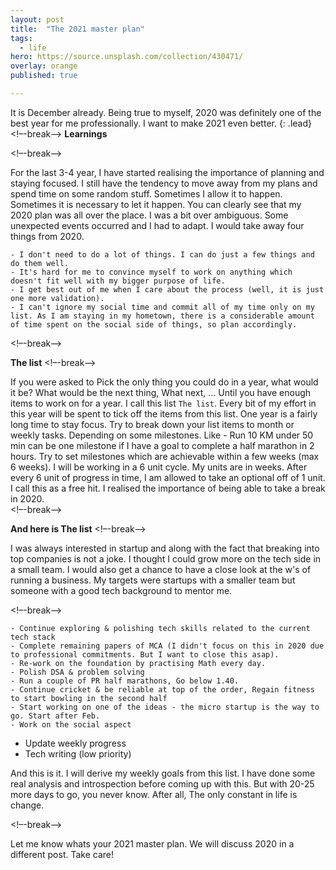 ```yaml
---
layout: post
title:  "The 2021 master plan"
tags:
  - life
hero: https://source.unsplash.com/collection/430471/
overlay: orange
published: true

---
```

It is December already. Being true to myself, 2020 was definitely one of the best year for me professionally. I want to make 2021 even better. 
{: .lead}
<!–-break-–>
<b>Learnings</b>

<!–-break-–>

For the last 3-4 year, I have started realising the importance of planning and staying focused. I still have the tendency to move away from my plans and spend time on some random stuff. Sometimes I allow it to happen. Sometimes it is necessary to let it happen. You can clearly see that my 2020 plan was all over the place. I was a bit over ambiguous. Some unexpected events occurred and I had to adapt. I would take away four things from 2020. 

	- I don't need to do a lot of things. I can do just a few things and do them well. 
	- It's hard for me to convince myself to work on anything which doesn't fit well with my bigger purpose of life. 
	- I get best out of me when I care about the process (well, it is just one more validation). 
	- I can't ignore my social time and commit all of my time only on my list. As I am staying in my hometown, there is a considerable amount of time spent on the social side of things, so plan accordingly. 

<!–-break-–>

<b>The list</b>
<!–-break-–>

If you were asked to Pick the only thing you could do in a year, what would it be? What would be the next thing, What next, ... Until you have enough items to work on for a year. I call this list `The list`. Every bit of my effort in this year will be spent to tick off the items from this list. One year is a fairly long time to stay focus. Try to break down your list items to month or weekly tasks. Depending on some milestones. Like - Run 10 KM under 50 min can be one milestone if I have a goal to complete a half marathon in 2 hours. Try to set milestones which are achievable within a few weeks (max 6 weeks). I will be working in a 6 unit cycle. My units are in weeks. After every 6 unit of progress in time, I am allowed to take an optional off of 1 unit. I call this as a free hit. I realised the importance of being able to take a break in 2020.  
<!–-break-–>

<b>And here is The list</b>
<!–-break-–>

I was always interested in startup and along with the fact that breaking into top companies is not a joke. I thought I could grow more on the tech side in a small team. I would also get a chance to have a close look at the w's of running a business. My targets were startups with a smaller team but someone with a good tech background to mentor me.

<!–-break-–>

	- Continue exploring & polishing tech skills related to the current tech stack 
	- Complete remaining papers of MCA (I didn't focus on this in 2020 due to professional commitments. But I want to close this asap). 
	- Re-work on the foundation by practising Math every day.
	- Polish DSA & problem solving
	- Run a couple of PR half marathons, Go below 1.40.
	- Continue cricket & be reliable at top of the order, Regain fitness to start bowling in the second half
	- Start working on one of the ideas - the micro startup is the way to go. Start after Feb.
	- Work on the social aspect
  - Update weekly progress
  - Tech writing (low priority) 

And this is it. I will derive my weekly goals from this list. I have done some real analysis and introspection before coming up with this. But with 20-25 more days to go, you never know. After all, The only constant in life is change.

<!–-break-–>

Let me know whats your 2021 master plan. We will discuss 2020 in a different post. Take care!

